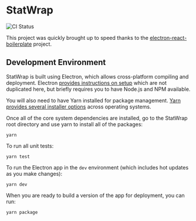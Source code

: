 # StatWrap

![CI Status](https://github.com/StatTag/StatWrap/workflows/Continuous%20Integration/badge.svg)

This project was quickly brought up to speed thanks to the [electron-react-boilerplate](https://github.com/electron-react-boilerplate/electron-react-boilerplate) project.

## Development Environment

StatWrap is built using Electron, which allows cross-platform compiling and deployment. Electron [provides instructions on setup](https://www.electronjs.org/docs/tutorial/development-environment) which are not duplicated here, but briefly requires you to have Node.js and NPM available.

You will also need to have Yarn installed for package management. [Yarn provides several installer options](https://www.electronjs.org/docs/tutorial/development-environment) across operating systems.

Once all of the core system dependencies are installed, go to the StatWrap root directory and use yarn to install all of the packages:

```
yarn
```

To run all unit tests:

```
yarn test
```

To run the Electron app in the `dev` environment (which includes hot updates as you make changes):

```
yarn dev
```

When you are ready to build a version of the app for deployment, you can run:

```
yarn package
```
